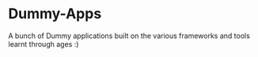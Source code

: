 # Dummy-Apps
A bunch of Dummy applications built on the various frameworks and tools learnt through ages :)
